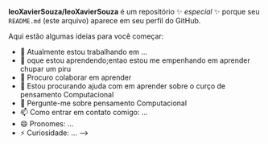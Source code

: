 **leoXavierSouza/leoXavierSouza** é um repositório ✨ _especial_ ✨ porque seu `README.md` (este arquivo) aparece em seu perfil do GitHub.

Aqui estão algumas ideias para você começar:

- 🔭 Atualmente estou trabalhando em ...
- 🌱 oque estou aprendendo;entao estou me empenhando em aprender chupar um piru
- 👯 Procuro colaborar em aprender
- 🤔 Estou procurando ajuda com em aprender sobre o curço de pensamento Computacional
- 💬 Pergunte-me sobre pensamento Computacional
- 📫 Como entrar em contato comigo: ...
- 😄 Pronomes: ...
- ⚡ Curiosidade: ...
-->
